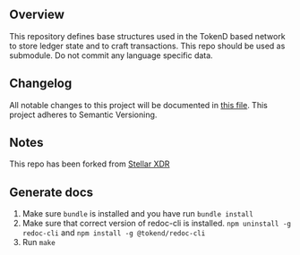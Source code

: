 ## Overview
This repository defines base structures used in the TokenD based network to store ledger state and to craft transactions.
This repo should be used as submodule. Do not commit any language specific data.

## Changelog

All notable changes to this project will be documented in [this file](https://github.com/tokend/xdr/blob/master/changelog.md). This project adheres to Semantic Versioning.

## Notes

This repo has been forked from [Stellar XDR](https://github.com/stellar/stellar-core)

## Generate docs 

1. Make sure `bundle` is installed and you have run `bundle install`
1. Make sure that correct version of redoc-cli is installed. `npm uninstall -g redoc-cli` and `npm install -g @tokend/redoc-cli`
1. Run `make`